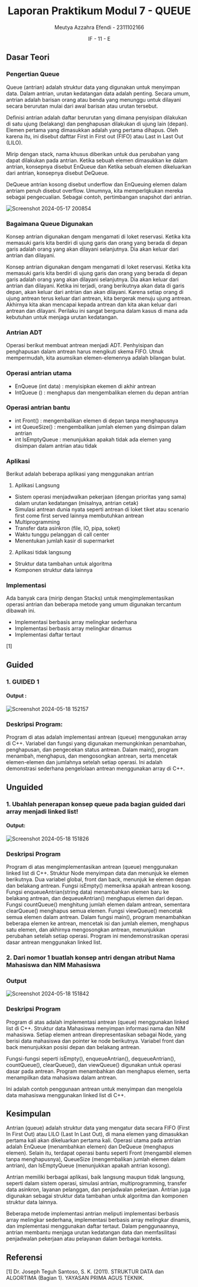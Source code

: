 # <h1 align="center">Laporan Praktikum Modul 7 - QUEUE</h1>
<p align="center">Meutya Azzahra Efendi - 2311102166</p>
<p align="center">IF - 11 - E</p>

## Dasar Teori

### Pengertian Queue
 Queue (antrian) adalah struktur data yang digunakan untuk menyimpan data. Dalam antrian, urutan kedatangan data adalah penting. Secara umum, antrian adalah barisan orang atau benda yang menunggu untuk dilayani secara berurutan mulai dari awal barisan atau urutan tersebut. 

 Definisi antrian adalah daftar berurutan yang dimana penyisipan dilakukan di satu ujung (belakang) dan penghapusan dilakukan di ujung lain (depan). Elemen pertama yang dimasukkan adalah yang pertama dihapus. Oleh karena itu, ini disebut dafttar First in First out (FIFO) atau Last in Last Out (LILO).

 Mirip dengan stack, nama khusus diberikan untuk dua perubahan yang dapat dilakukan pada antrian. Ketika sebuah elemen dimasukkan ke dalam antrian, konsepnya disebut EnQueue dan Ketika sebuah elemen dikeluarkan dari antrian, konsepnya disebut DeQueue.

 DeQueue antrian kosong disebut underflow dan EnQueuing elemen dalam antriam penuh disebut overflow. Umumnya, kita memperlqkukan mereka sebagai pengecualian. Sebagai contoh, pertimbangan snapshot dari antrian.

 ![Screenshot 2024-05-17 200854](https://github.com/meutyaazzahra/Struktur-Data-Assigment/assets/161669000/79907ecf-2a84-4350-82d9-0150cc41fa85)
 
### Bagaimana Queue Digunakan
Konsep antrian digunakan dengam mengamati di loket reservasi. Ketika kita memasuki garis kita berdiri di ujung garis dan orang yang berada di depan garis adalah orang yang akan dilayani selanjutnya. Dia akan keluar dari antrian dan dilayani.

Konsep antrian digunakan dengam mengamati di loket reservasi. Ketika kita memasuki garis kita berdiri di ujung garis dan orang yang berada di depan garis adalah orang yang akan dilayani selanjutnya. Dia akan keluar dari antrian dan dilayani.
Ketika ini terjadi, orang berikutnya akan data di garis depan, akan keluar dari antrian dan akan dilayani. Karena setiap orang di ujung antrean terus keluar dari antrean, kita bergerak menuju ujung antrean. Akhirnya kita akan mencapai kepada antrean dan kita akan keluar dari antrean dan dilayani. Perilaku ini sangat berguna dalam kasus di mana ada kebutuhan untuk menjaga urutan kedatangan.

### Antrian ADT
Operasi berikut membuat antrean menjadi ADT. Penhyisipan dan penghapusan dalam antrean harus mengikuti skema FIFO. Utnuk mempermudah, kita asumsikan elemen-elemennya adalah bilangan bulat.
### Operasi antrian utama
-	EnQueue (int data) : menyisipkan ekemen di akhir antrean
-	IntQueue () : menghapus dan mengembalikan elemen du depan antrian
### Operasi antrian bantu
-	int Front() : mengembalikan elemen di depan tanpa menghapusnya 
-	int QueueSize() : mengembalikan jumlah elemen yang disimpan dalam antrian
-	int IsEmptyQueue : menunjukkan apakah tidak ada elemen yang disimpan dalam antrian atau tidak
### Aplikasi
Berikut adalah beberapa aplikasi yang menggunakan antrian
1.	Aplikasi Langsung
-	Sistem operasi menjadwalkan pekerjaan (dengan prioritas yang sama) dalam urutan kedatangan (misalnya, antrian cetak)
-	Simulasi antrean dunia nyata seperti antrean di loket tiket atau scenario first come first served lainnya membutuhkan antrean
-	Multiprogramming
-	Transfer data asinkron (file, IO, pipa, soket)
-	Waktu  tunggu pelanggan di call center
-	Menentukan jumlah kasir di supermarket
2.	Aplikasi tidak langsung
-	Struktur data tambahan untuk algoritma
-	Komponen struktur data lainnya

### Implementasi
Ada banyak cara (mirip dengan Stacks) untuk mengimplementasikan operasi antrian dan beberapa metode yang umum digunakan tercantum dibawah ini.
-	Implementasi berbasis array melingkar sederhana
-	Implementasi berbasis array melingkar dinamus
-	Implementasi daftar tertaut

[1]

## Guided 

### 1. GUIDED 1

#### Output :
![Screenshot 2024-05-18 152157](https://github.com/meutyaazzahra/Struktur-Data-Assigment/assets/161669000/9f5fcbdb-37d8-4ef0-8416-96f537d7129a)

### Deskripsi Program:
Program di atas adalah implementasi antrean (queue) menggunakan array di C++. Variabel dan fungsi yang digunakan memungkinkan penambahan, penghapusan, dan pengecekan status antrean. Dalam main(), program menambah, menghapus, dan mengosongkan antrean, serta mencetak elemen-elemen dan jumlahnya setelah setiap operasi. Ini adalah demonstrasi sederhana pengelolaan antrean menggunakan array di C++.

## Unguided 
### 1. Ubahlah penerapan konsep queue pada bagian guided dari array menjadi linked list!

#### Output:
![Screenshot 2024-05-18 151826](https://github.com/meutyaazzahra/Struktur-Data-Assigment/assets/161669000/dcc59957-0978-4451-91fe-7791d2ae0809)
### Deskripsi Program
Program di atas mengimplementasikan antrean (queue) menggunakan linked list di C++. Struktur Node menyimpan data dan menunjuk ke elemen berikutnya. Dua variabel global, front dan back, menunjuk ke elemen depan dan belakang antrean. Fungsi isEmpty() memeriksa apakah antrean kosong. Fungsi enqueueAntrian(string data) menambahkan elemen baru ke belakang antrean, dan dequeueAntrian() menghapus elemen dari depan. Fungsi countQueue() menghitung jumlah elemen dalam antrean, sementara clearQueue() menghapus semua elemen. Fungsi viewQueue() mencetak semua elemen dalam antrean. Dalam fungsi main(), program menambahkan beberapa elemen ke antrean, mencetak isi dan jumlah elemen, menghapus satu elemen, dan akhirnya mengosongkan antrean, menunjukkan perubahan setelah setiap operasi. Program ini mendemonstrasikan operasi dasar antrean menggunakan linked list.

### 2. Dari nomor 1 buatlah konsep antri dengan atribut Nama Mahasiswa dan NIM Mahasiswa

### Output
![Screenshot 2024-05-18 151842](https://github.com/meutyaazzahra/Struktur-Data-Assigment/assets/161669000/cf0792ec-0bc5-4e5f-9dc6-e6ef38214fc5)
### Deskripsi Program
Program di atas adalah implementasi antrean (queue) menggunakan linked list di C++. Struktur data Mahasiswa menyimpan informasi nama dan NIM mahasiswa. Setiap elemen antrean direpresentasikan sebagai Node, yang berisi data mahasiswa dan pointer ke node berikutnya. Variabel front dan back menunjukkan posisi depan dan belakang antrean.

Fungsi-fungsi seperti isEmpty(), enqueueAntrian(), dequeueAntrian(), countQueue(), clearQueue(), dan viewQueue() digunakan untuk operasi dasar pada antrean. Program menambahkan dan menghapus elemen, serta menampilkan data mahasiswa dalam antrean.

Ini adalah contoh penggunaan antrean untuk menyimpan dan mengelola data mahasiswa menggunakan linked list di C++.

## Kesimpulan
Antrian (queue) adalah struktur data yang mengatur data secara FIFO (First In First Out) atau LILO (Last In Last Out), di mana elemen yang dimasukkan pertama kali akan dikeluarkan pertama kali. Operasi utama pada antrian adalah EnQueue (menambahkan elemen) dan DeQueue (menghapus elemen). Selain itu, terdapat operasi bantu seperti Front (mengambil elemen tanpa menghapusnya), QueueSize (mengembalikan jumlah elemen dalam antrian), dan IsEmptyQueue (menunjukkan apakah antrian kosong).

Antrian memiliki berbagai aplikasi, baik langsung maupun tidak langsung, seperti dalam sistem operasi, simulasi antrian, multiprogramming, transfer data asinkron, layanan pelanggan, dan penjadwalan pekerjaan. Antrian juga digunakan sebagai struktur data tambahan untuk algoritma dan komponen struktur data lainnya.

Beberapa metode implementasi antrian meliputi implementasi berbasis array melingkar sederhana, implementasi berbasis array melingkar dinamis, dan implementasi menggunakan daftar tertaut. Dalam penggunaannya, antrian membantu menjaga urutan kedatangan data dan memfasilitasi penjadwalan pekerjaan atau pelayanan dalam berbagai konteks.

## Referensi
[1] Dr. Joseph Teguh Santoso, S. K. (2011). STRUKTUR DATA dan ALGORTIMA (Bagian 1). YAYASAN PRIMA AGUS TEKNIK.
